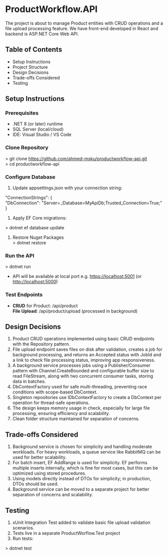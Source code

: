 # ProductWorkflow.API

The project is about to manage Product entities with CRUD operations and a file upload processing feature. We have front-end developed in React and backend is ASP.NET Core Web API.

## Table of Contents

- Setup Instructions
- Project Structure
- Design Decisions
- Trade-offs Considered
- Testing

## Setup Instructions

### Prerequisites

- .NET 8 (or later) runtime
- SQL Server (local/cloud)
- IDE: Visual Studio / VS Code

### Clone Repository

\> git clone <https://github.com/ahmed-msku/productworkflow-api.git>  
\> cd productworkflow-api

### Configure Database

1. Update appsettings.json with your connection string:

"ConnectionStrings": {  
"DbConnection": "Server=.;Database=MyApiDb;Trusted_Connection=True;"  
}

1. Apply EF Core migrations:

\> dotnet ef database update

1. Restore Nuget Packages  
    \> dotnet restore

### Run the API

\> dotnet run

- API will be available at local port e.g. <https://localhost:5001> (or <http://localhost:5000>)

### Test Endpoints

- **CRUD** for Product: /api/product  
    **File Upload**: /api/product/upload (processed in background)

##

## Design Decisions

1. Product CRUD operations implemented using basic CRUD endpoints with the Repository pattern.
2. File upload endpoint saves files on disk after validation, creates a job for background processing, and returns an Accepted status with JobId and a link to check file processing status, improving app responsiveness.
3. A background service processes jobs using a Publisher/Consumer pattern with Channel.CreateBounded and configurable buffer size to read FileStream, along with two concurrent consumer tasks, storing data in batches.
4. DbContextFactory used for safe multi-threading, preventing race conditions with scope-based DbContext.
5. Singleton repositories use IDbContextFactory to create a DbContext per operation for thread-safe operations.
6. The design keeps memory usage in check, especially for large file processing, ensuring efficiency and scalability.
7. Clean folder structure maintained for separation of concerns.

##

## Trade-offs Considered

1. Background service is chosen for simplicity and handling moderate workloads. For heavy workloads, a queue service like RabbitMQ can be used for better scalability.
2. For batch insert, EF AddRange is used for simplicity. EF performs multiple inserts internally, which is fine for most cases, but this can be optimized using stored procedures.
3. Using models directly instead of DTOs for simplicity; in production, DTOs should be used.
4. Background service can be moved to a separate project for better separation of concerns and scalability.

## Testing

1. xUnit Integration Test added to validate basic file upload validation scenarios.
2. Tests live in a separate ProductWorflow.Test project
3. Run tests:

\> dotnet test
